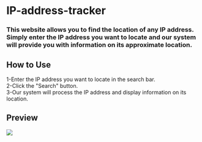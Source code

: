 # IP-address-tracker
### This website allows you to find the location of any IP address. Simply enter the IP address you want to locate and our system will provide you with information on its approximate location.
## How to Use
1-Enter the IP address you want to locate in the search bar. <br>
2-Click the "Search" button. <br>
3-Our system will process the IP address and display information on its location.

## Preview

![](https://github.com/benAzouzYassin/IP-address-tracker/blob/main/preview.gif)
